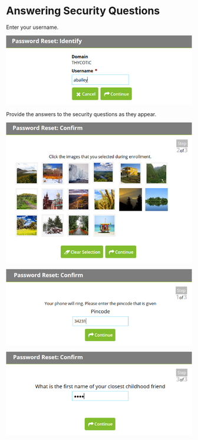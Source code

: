 [title]: # (Answering Security Questions)
[tags]: # (questions, reset, password)
[priority]: # (2)

# Answering Security Questions

Enter your username.

![](images/eu-13.png)

Provide the answers to the security questions as they appear.

![](images/eu-14.png)

![](images/eu-15.png)

![](images/eu-16.png)